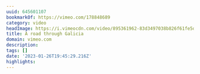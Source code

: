 ```yaml
---
uuid: 645601107
bookmarkOf: https://vimeo.com/178848689
category: video
headImage: https://i.vimeocdn.com/video/895361962-83d3497038b826f61fe5d7dbaa259db428d2ee4cfa7dba7a6e73dd6e464e2e73-d_640
title: A road through Galicia
domain: vimeo.com
description:
tags: []
date: '2023-01-26T19:45:29.216Z'
highlights:
---
```



